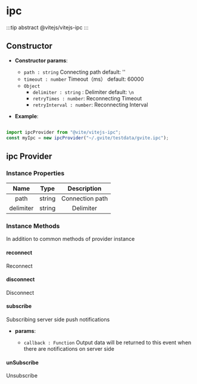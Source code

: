 # ipc 

:::tip abstract
@vitejs/vitejs-ipc
:::

## Constructor

- **Constructor params**: 

  * `path : string` Connecting path  default: ''
  * `timeout : number` Timeout（ms） default: 60000
  * `Object` 
	- `delimiter : string` : Delimiter default: `\n`
    - `retryTimes : number`: Reconnecting Timeout
    - `retryInterval : number`: Reconnecting Interval

- **Example**:

```javascript

import ipcProvider from "@vite/vitejs-ipc";
const myIpc = new ipcProvider("~/.gvite/testdata/gvite.ipc");

```

## ipc Provider

### Instance Properties

|  Name  | Type | Description |
|:------------:|:-----:|:-----:|
| path | string | Connection path |
| delimiter | string | Delimiter |

### Instance Methods
In addition to common methods of provider instance

#### reconnect
Reconnect

#### disconnect
Disconnect

#### subscribe
Subscribing server side push notifications

- **params**: 

  * `callback : Function` Output data will be returned to this event when there are notifications on server side

#### unSubscribe
Unsubscribe
